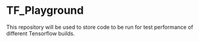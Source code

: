 # TF_Playground

This repository will be used to store code to be run for test performance of different Tensorflow builds.  
